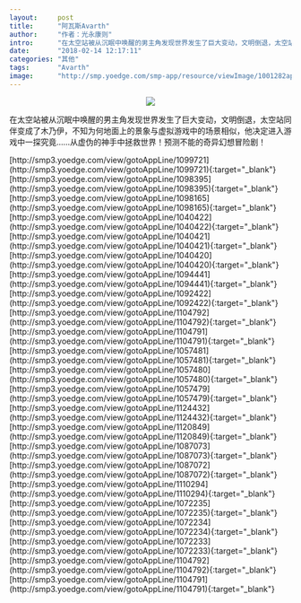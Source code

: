 ```yaml
---
layout:     post
title:      "阿瓦斯Avarth"
author:     "作者：光永康则"
intro:      "在太空站被从沉眠中唤醒的男主角发现世界发生了巨大变动，文明倒退，太空站同伴变成了木乃伊，不知为何地面上的景象与虚拟游戏中的场景相似，他决定进入游戏中一探究竟……从虚伪的神手中拯救世界！预测不能的奇异幻想冒险剧！"
date:       "2018-02-14 12:17:11"
categories: "其他"
tags:       "Avarth"
image:      "http://smp.yoedge.com/smp-app/resource/viewImage/1001282appline.png"
---
```

<div style="text-align: center">
<p><img src="http://smp.yoedge.com/smp-app/resource/viewImage/1001282appline.png"/></p>
</div>
<p class="post-meta">
<span>在太空站被从沉眠中唤醒的男主角发现世界发生了巨大变动，文明倒退，太空站同伴变成了木乃伊，不知为何地面上的景象与虚拟游戏中的场景相似，他决定进入游戏中一探究竟……从虚伪的神手中拯救世界！预测不能的奇异幻想冒险剧！</span>
</p>
[http://smp3.yoedge.com/view/gotoAppLine/1099721](http://smp3.yoedge.com/view/gotoAppLine/1099721){:target="_blank"}
[http://smp3.yoedge.com/view/gotoAppLine/1098395](http://smp3.yoedge.com/view/gotoAppLine/1098395){:target="_blank"}
[http://smp3.yoedge.com/view/gotoAppLine/1098165](http://smp3.yoedge.com/view/gotoAppLine/1098165){:target="_blank"}
[http://smp3.yoedge.com/view/gotoAppLine/1040422](http://smp3.yoedge.com/view/gotoAppLine/1040422){:target="_blank"}
[http://smp3.yoedge.com/view/gotoAppLine/1040421](http://smp3.yoedge.com/view/gotoAppLine/1040421){:target="_blank"}
[http://smp3.yoedge.com/view/gotoAppLine/1040420](http://smp3.yoedge.com/view/gotoAppLine/1040420){:target="_blank"}
[http://smp3.yoedge.com/view/gotoAppLine/1094441](http://smp3.yoedge.com/view/gotoAppLine/1094441){:target="_blank"}
[http://smp3.yoedge.com/view/gotoAppLine/1092422](http://smp3.yoedge.com/view/gotoAppLine/1092422){:target="_blank"}
[http://smp3.yoedge.com/view/gotoAppLine/1104792](http://smp3.yoedge.com/view/gotoAppLine/1104792){:target="_blank"}
[http://smp3.yoedge.com/view/gotoAppLine/1104791](http://smp3.yoedge.com/view/gotoAppLine/1104791){:target="_blank"}
[http://smp3.yoedge.com/view/gotoAppLine/1057481](http://smp3.yoedge.com/view/gotoAppLine/1057481){:target="_blank"}
[http://smp3.yoedge.com/view/gotoAppLine/1057480](http://smp3.yoedge.com/view/gotoAppLine/1057480){:target="_blank"}
[http://smp3.yoedge.com/view/gotoAppLine/1057479](http://smp3.yoedge.com/view/gotoAppLine/1057479){:target="_blank"}
[http://smp3.yoedge.com/view/gotoAppLine/1124432](http://smp3.yoedge.com/view/gotoAppLine/1124432){:target="_blank"}
[http://smp3.yoedge.com/view/gotoAppLine/1120849](http://smp3.yoedge.com/view/gotoAppLine/1120849){:target="_blank"}
[http://smp3.yoedge.com/view/gotoAppLine/1087073](http://smp3.yoedge.com/view/gotoAppLine/1087073){:target="_blank"}
[http://smp3.yoedge.com/view/gotoAppLine/1087072](http://smp3.yoedge.com/view/gotoAppLine/1087072){:target="_blank"}
[http://smp3.yoedge.com/view/gotoAppLine/1110294](http://smp3.yoedge.com/view/gotoAppLine/1110294){:target="_blank"}
[http://smp3.yoedge.com/view/gotoAppLine/1072235](http://smp3.yoedge.com/view/gotoAppLine/1072235){:target="_blank"}
[http://smp3.yoedge.com/view/gotoAppLine/1072234](http://smp3.yoedge.com/view/gotoAppLine/1072234){:target="_blank"}
[http://smp3.yoedge.com/view/gotoAppLine/1072233](http://smp3.yoedge.com/view/gotoAppLine/1072233){:target="_blank"}
[http://smp3.yoedge.com/view/gotoAppLine/1104792](http://smp3.yoedge.com/view/gotoAppLine/1104792){:target="_blank"}
[http://smp3.yoedge.com/view/gotoAppLine/1104791](http://smp3.yoedge.com/view/gotoAppLine/1104791){:target="_blank"}


